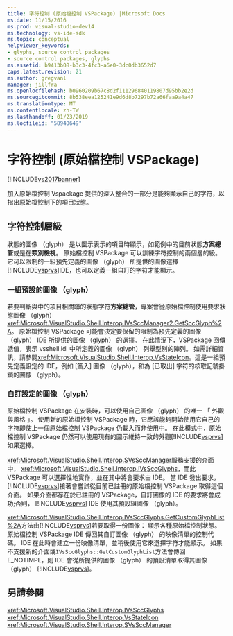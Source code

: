 ```yaml
---
title: 字符控制 (原始檔控制 VSPackage) |Microsoft Docs
ms.date: 11/15/2016
ms.prod: visual-studio-dev14
ms.technology: vs-ide-sdk
ms.topic: conceptual
helpviewer_keywords:
- glyphs, source control packages
- source control packages, glyphs
ms.assetid: b9413b08-b3c3-4fc3-a6e0-3dc0db3652d7
caps.latest.revision: 21
ms.author: gregvanl
manager: jillfra
ms.openlocfilehash: b0960209b67c8d2f111296840119807d95bb2e2d
ms.sourcegitcommit: 8b538eea125241e9d6d8b7297b72a66faa9a4a47
ms.translationtype: MT
ms.contentlocale: zh-TW
ms.lasthandoff: 01/23/2019
ms.locfileid: "58940649"
---
```

# <a name="glyph-control-source-control-vspackage"></a>字符控制 (原始檔控制 VSPackage)
[!INCLUDE[vs2017banner](../../includes/vs2017banner.md)]

加入原始檔控制 Vspackage 提供的深入整合的一部分是能夠顯示自己的字符，以指出原始檔控制下的項目狀態。  
  
## <a name="levels-of-glyph-control"></a>字符控制層級  
 狀態的圖像 （glyph） 是以圖示表示的項目時顯示，如範例中的目前狀態**方案總管**或是在**類別檢視**。 原始檔控制 VSPackage 可以訓練字符控制的兩個層的級。 它可以限制的一組預先定義的圖像 （glyph） 所提供的圖像選擇[!INCLUDE[vsprvs](../../includes/vsprvs-md.md)]IDE，也可以定義一組自訂的字符才能顯示。  
  
### <a name="default-set-of-glyphs"></a>一組預設的圖像 （glyph）  
 若要判斷與中的項目相關聯的狀態字符**方案總管**，專案會從原始檔控制使用要求狀態圖像 （glyph） <xref:Microsoft.VisualStudio.Shell.Interop.IVsSccManager2.GetSccGlyph%2A>。 原始檔控制 VSPackage 可能會決定要保留的限制為預先定義的圖像 （glyph） IDE 所提供的圖像 （glyph） 的選擇。 在此情況下，VSPackage 回傳遞值，表示 vsshell.idl 中所定義的圖像 （glyph） 列舉型別的陣列。 如需詳細資訊，請參閱<xref:Microsoft.VisualStudio.Shell.Interop.VsStateIcon>。這是一組預先定義設定的 IDE，例如 [簽入] 圖像 （glyph），和為 [已取出] 字符的核取記號掛鎖的圖像 （glyph）。  
  
### <a name="custom-set-of-glyphs"></a>自訂設定的圖像 （glyph）  
 原始檔控制 VSPackage 在安裝時，可以使用自己圖像 （glyph） 的唯一 「 外觀與風格 」。 使用新的原始檔控制 VSPackage 時，它應該能夠開始使用它自己的字符即使上一個原始檔控制 VSPackage 仍載入而非使用中。 在此模式中，原始檔控制 VSPackage 仍然可以使用現有的圖示維持一致的外觀[!INCLUDE[vsprvs](../../includes/vsprvs-md.md)]如果選擇。  
  
 <xref:Microsoft.VisualStudio.Shell.Interop.SVsSccManager>服務支援的介面中， <xref:Microsoft.VisualStudio.Shell.Interop.IVsSccGlyphs>，而此 VSPackage 可以選擇性地實作，並在其中將會要求由 IDE。 當 IDE 發出要求，[!INCLUDE[vsprvs](../../includes/vsprvs-md.md)]接著會嘗試從目前已註冊的原始檔控制 VSPackage 取得這個介面。 如果介面都存在於已註冊的 VSPackage，自訂圖像的 IDE 的要求將會成功;否則， [!INCLUDE[vsprvs](../../includes/vsprvs-md.md)] IDE 使用其預設組圖像 （glyph）。  
  
 <xref:Microsoft.VisualStudio.Shell.Interop.IVsSccGlyphs.GetCustomGlyphList%2A>方法由[!INCLUDE[vsprvs](../../includes/vsprvs-md.md)]若要取得一份圖像： 顯示各種原始檔控制狀態。 原始檔控制 VSPackage IDE 傳回其自訂圖像 （glyph） 的映像清單的控制代碼。 IDE 在此時會建立一份映像清單，並稍後使用它來選擇字符才能顯示。 如果不支援新的介面或`IVsSccGlyphs::GetCustomGlyphList`方法會傳回 E_NOTIMPL，則 IDE 會從所提供的圖像 （glyph） 的預設清單取得其圖像 （glyph） [!INCLUDE[vsprvs](../../includes/vsprvs-md.md)]。  
  
## <a name="see-also"></a>另請參閱  
 <xref:Microsoft.VisualStudio.Shell.Interop.IVsSccGlyphs>   
 <xref:Microsoft.VisualStudio.Shell.Interop.VsStateIcon>   
 <xref:Microsoft.VisualStudio.Shell.Interop.SVsSccManager>
